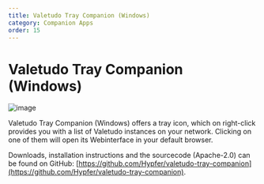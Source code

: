 ```yaml
---
title: Valetudo Tray Companion (Windows)
category: Companion Apps
order: 15
---
```

# Valetudo Tray Companion (Windows)

![image](https://user-images.githubusercontent.com/974410/156892054-01d113e8-17e3-4a6f-b931-3eb2b54756d4.png)

Valetudo Tray Companion (Windows) offers a tray icon, which on right-click provides you with a list of Valetudo instances on your network.
Clicking on one of them will open its Webinterface in your default browser.

Downloads, installation instructions and the sourcecode (Apache-2.0) can be found on GitHub: [https://github.com/Hypfer/valetudo-tray-companion](https://github.com/Hypfer/valetudo-tray-companion).
